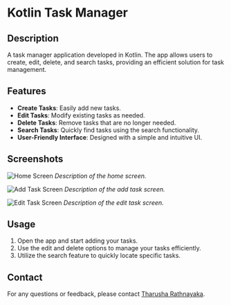 # Kotlin Task Manager

## Description
A task manager application developed in Kotlin. The app allows users to create, edit, delete, and search tasks, providing an efficient solution for task management.

## Features
- **Create Tasks**: Easily add new tasks.
- **Edit Tasks**: Modify existing tasks as needed.
- **Delete Tasks**: Remove tasks that are no longer needed.
- **Search Tasks**: Quickly find tasks using the search functionality.
- **User-Friendly Interface**: Designed with a simple and intuitive UI.

## Screenshots
![Home Screen](https://i.imgur.com/hL87HBh.jpeg)
*Description of the home screen.*

![Add Task Screen](https://i.imgur.com/8BlloHl.jpeg)
*Description of the add task screen.*

![Edit Task Screen](https://i.imgur.com/xlLFtYO.jpeg)
*Description of the edit task screen.*

## Usage
1. Open the app and start adding your tasks.
2. Use the edit and delete options to manage your tasks efficiently.
3. Utilize the search feature to quickly locate specific tasks.




## Contact
For any questions or feedback, please contact [Tharusha Rathnayaka](mailto:rathnayakarcc@gmail.com).








